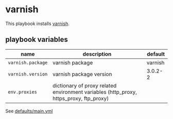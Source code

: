 # varnish

This playbook installs [varnish](http://varnish-cache.org).

## playbook variables

|name|description|default|
|----|-----------|-------|
|`varnish.package`|varnish package|varnish|
|`varnish.version`|varnish package version|3.0.2-2|
|`env.proxies`|dictionary of proxy related environment variables (http_proxy, https_proxy, ftp_proxy)||

See [defaults/main.yml](https://github.com/ryankanno/playbooks/blob/master/varnish/defaults/main.yml)
